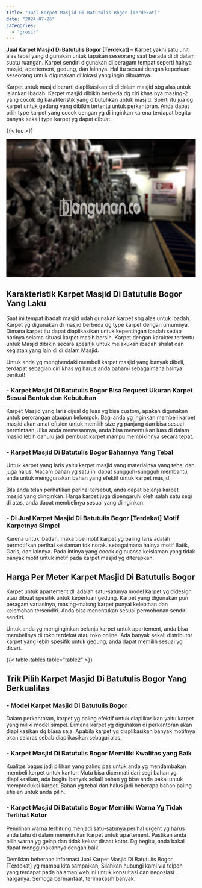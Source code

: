 ```yaml
---
title: "Jual Karpet Masjid Di Batutulis Bogor [Terdekat]"
date: "2024-07-26"
categories: 
  - "grosir"
---
```


**Jual Karpet Masjid Di Batutulis Bogor \[Terdekat\]** – Karpet yakni satu unit alas tebal yang digunakan untuk tapakan seseorang saat berada di di dalam suatu ruangan. Karpet sendiri digunakan di beragam tempat seperti halnya masjid, apartement, gedung, dan lainnya. Hal itu sesuai dengan keperluan seseorang untuk digunakan di lokasi yang ingin dibuatnya.

Karpet untuk masjid berarti diaplikasikan di di dalam masjid sbg alas untuk jalankan ibadah. Karpet masjid dibikin berbeda dg ciri khas nya masing-2 yang cocok dg karakteristik yang dibutuhkan untuk masjid. Sperti itu jua dg karpet untuk gedung yang dibikin tertentu untuk perkantoran. Anda dapat pilih type karpet yang cocok dengan yg di inginkan karena terdapat begitu banyak sekali type karpet yg dapat dibuat.

{{< toc >}}

![](/images/grosir-karpet-murah-01.png)

## Karakteristik Karpet Masjid Di Batutulis Bogor Yang Laku

Saat ini tempat ibadah masjid udah gunakan karpet sbg alas untuk ibadah. Karpet yg digunakan di masjid berbeda dg type karpet dengan umumnya. Dimana karpet itu dapat diaplikasikan untuk kepentingan ibadah setiap harinya selama situasi karpet masih bersih. Karpet dengan karakter tertentu untuk Masjid dibikin secara spesifik untuk melakukan ibadah shalat dan kegiatan yang lain di di dalam Masjid.

Untuk anda yg menghendaki membeli karpet masjid yang banyak dibeli, terdapat sebagian ciri khas yg harus anda pahami sebagaimana halnya berikut!

### \- Karpet Masjid Di Batutulis Bogor Bisa Request Ukuran Karpet Sesuai Bentuk dan Kebutuhan

Karpet Masjid yang laris dijual dg luas yg bisa custom, apakah digunakan untuk perorangan ataupun kelompok. Bagi anda yg inginkan membeli karpet masjid akan amat efisien untuk memliih size yg panjang dan bisa sesuai permintaan. Jika anda memesannya, anda bisa menentukan luas di dalam masjid lebih dahulu jadi pembuat karpet mampu membikinnya secara tepat.

### \- Karpet Masjid Di Batutulis Bogor Bahannya Yang Tebal

Untuk karpet yang laris yaitu karpet masjid yang materialnya yang tebal dan juga halus. Macam bahan yg satu ini dapat sungguh-sungguh membantu anda untuk menggunakan bahan yang efektif untuk karpet masjid.

Bila anda telah perhatikan perihal tersebut, anda dapat belanja karpet masjid yang diinginkan. Harga karpet juga dipengaruhi oleh salah satu segi di atas, anda dapat membelinya sesuai yang diinginkan.

### \- Di Jual Karpet Masjid Di Batutulis Bogor \[Terdekat\] Motif Karpetnya Simpel

Karena untuk ibadah, maka tipe motif karpet yg paling laris adalah bermotifkan perihal keislaman tdk norak. sebagaimana halnya motif Batik, Garis, dan lainnya. Pada intinya yang cocok dg nuansa keislaman yang tidak banyak motif untuk motif pada karpet masjid yg diterapkan.

## Harga Per Meter Karpet Masjid Di Batutulis Bogor

Karpet untuk apartement dll adalah satu-satunya model karpet yg didesign atau dibuat spesifik untuk keperluan gedung. Karpet yang digunakan pun beragam variasinya, masing-maisng karpet punyai kelebihan dan kelemahan tersendiri. Anda bisa menentukan sesuai permohonan sendiri-sendiri.

Untuk anda yg menginginkan belanja karpet untuk apartement, anda bisa membelinya di toko terdekat atau toko online. Ada banyak sekali distributor karpet yang lebih spesifik untuk gedung, anda dapat memilih sesuai yg dicari.

{{< table-tables table="table2" >}}

## Trik Pilih Karpet Masjid Di Batutulis Bogor Yang Berkualitas

### \- Model Karpet Masjid Di Batutulis Bogor

Dalam perkantoran, karpet yg paling efektif untuk diaplikasikan yaitu karpet yang miliki model simpel. Dimana karpet yg digunakan di perkantoran akan diaplikasikan dg biasa saja. Apabila karpet yg diaplikasikan banyak motifnya akan selaras sebab diaplikasikan sebagai alas.

### \- Karpet Masjid Di Batutulis Bogor Memiliki Kwalitas yang Baik

Kualitas bagus jadi pilihan yang paling pas untuk anda yg mendambakan membeli karpet untuk kantor. Mutu bisa dicermati dari segi bahan yg diaplikasikan, ada begitu banyak sekali bahan yg bisa anda pakai untuk memproduksi karpet. Bahan yg tebal dan halus jadi beberapa bahan paling efisien untuk anda pilih.

### \- Karpet Masjid Di Batutulis Bogor Memiliki Warna Yg Tidak Terlihat Kotor

Pemilihan warna terhitung menjadi satu-satunya perihal urgent yg harus anda tahu di dalam menentukan karpet untuk apartement. Pastikan anda pilih warna yg gelap dan tidak keluar disaat kotor. Dg begitu, anda bakal dapat menggunakannya dengan baik.

Demikian beberapa informasi Jual Karpet Masjid Di Batutulis Bogor \[Terdekat\] yg mampu kita sampaikan, Silahkan hubungi kami via telpon yang terdapat pada halaman web ini untuk konsultasi dan negosiasi harganya. Semoga bermanfaat, terimakasih banyak.
